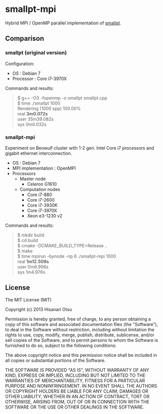 # smallpt-mpi

Hybrid MPI / OpenMP parallel implementation of
[smallpt](http://www.kevinbeason.com/smallpt/).

## Comparison

### smallpt (original version)

Configuration:

* OS : Debian 7
* Processor : Core i7-3970X

Commands and results:
> $ g++ -O3 -fopenmp -o smallpt smallpt.cpp  
> $ time ./smallpt 1000  
> Rendering (1000 spp) 100.00%  
> real    **3m0.072s**  
> user    35m39.082s  
> sys     0m0.032s

### smallpt-mpi

Experiment on Beowulf cluster
with 1-2 gen. Intel Core i7 processors
and gigabit ethernet interconnection.

* OS : Debian 7
* MPI implementation : OpenMPI
* Processors
  - Master node
     - Celeron G1610
  - Computation nodes
     - Core i7-880
     - Core i7-2600
     - Core i7-3930K
     - Core i7-3970X
     - Xeon e3-1230 v2

Commands and results:
> $ mkdir build  
> $ cd build  
> $ cmake -DCMAKE\_BUILD\_TYPE=Release ..  
> $ make  
> $ time mpirun -bynode -np 6 ./smallpt-mpi 1000  
> real    **1m12.508s**  
> user    0m6.996s  
> sys     1m4.976s

## License

The MIT License (MIT)

Copyright (c) 2013 Hisanari Otsu

Permission is hereby granted, free of charge, to any person obtaining a copy
of this software and associated documentation files (the "Software"), to deal
in the Software without restriction, including without limitation the rights
to use, copy, modify, merge, publish, distribute, sublicense, and/or sell
copies of the Software, and to permit persons to whom the Software is
furnished to do so, subject to the following conditions:

The above copyright notice and this permission notice shall be included in
all copies or substantial portions of the Software.

THE SOFTWARE IS PROVIDED "AS IS", WITHOUT WARRANTY OF ANY KIND, EXPRESS OR
IMPLIED, INCLUDING BUT NOT LIMITED TO THE WARRANTIES OF MERCHANTABILITY,
FITNESS FOR A PARTICULAR PURPOSE AND NONINFRINGEMENT. IN NO EVENT SHALL THE
AUTHORS OR COPYRIGHT HOLDERS BE LIABLE FOR ANY CLAIM, DAMAGES OR OTHER
LIABILITY, WHETHER IN AN ACTION OF CONTRACT, TORT OR OTHERWISE, ARISING FROM,
OUT OF OR IN CONNECTION WITH THE SOFTWARE OR THE USE OR OTHER DEALINGS IN
THE SOFTWARE.

